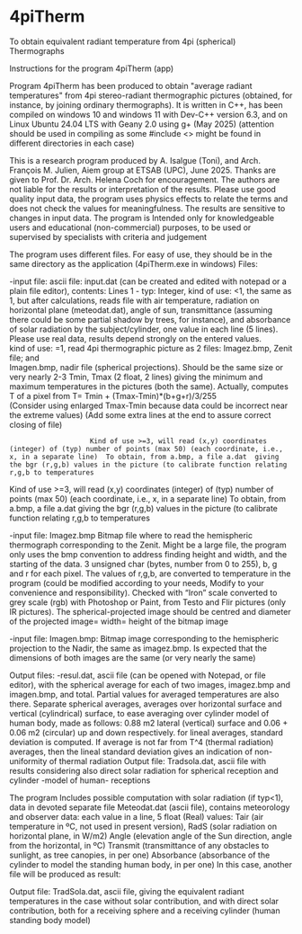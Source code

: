 # 4piTherm
To obtain equivalent radiant temperature from 4pi (spherical) Thermographs

Instructions for the program 4piTherm (app)

Program 4piTherm has been produced to obtain "average radiant temperatures" from 4pi stereo-radiant thermographic pictures (obtained, for instance, by joining ordinary thermographs).
It is written in C++, has been compiled on windows 10 and windows 11 with Dev-C++ version 6.3, and on Linux Ubuntu 24.04 LTS with Geany 2.0 using g+ (May 2025) (attention should be used in compiling as some #include <> might be found in different directories in each case)

This is a research program produced by A. Isalgue (Toni), and  Arch. François M. Julien, Aiem group at ETSAB (UPC), June 2025. Thanks are given to Prof. Dr. Arch. Helena Coch for encouragement.
The authors are not liable for the results or interpretation of the results. Please use good quality input data, the program uses physics effects to relate the terms and does not check the values for meaningfulness. The results are sensitive to changes in input data.
The program is Intended only for knowledgeable users and educational (non-commercial) purposes, to be used or supervised by specialists with criteria and judgement



The program uses different files. For easy of use, they should be in the same directory as the application (4piTherm.exe in windows)
Files:

-input file: ascii file: input.dat (can be created and edited with notepad or a plain file editor), contents:
Lines
1   -   typ: Integer, 	kind of use: <1, the same as 1, but after calculations, reads file with air temperature, radiation on horizontal plane (meteodat.dat), angle of sun, transmittance (assuming there could be some partial shadow by trees, for instance), and absorbance of solar radiation by the subject/cylinder, one value in each line (5 lines). Please use real data, results depend strongly on the entered values.  
                        kind of use: =1, read 4pi thermographic picture as 2 files: 
Imagez.bmp, Zenit file; and                         
Imagen.bmp, nadir file (spherical projections). Should be the same size or very nearly
2-3  Tmin, Tmax (2 float, 2 lines) giving the minimum and maximum temperatures in the pictures (both the same). Actually, computes T of a pixel from T= Tmin + (Tmax-Tmin)*(b+g+r)/3/255    
(Consider using enlarged Tmax-Tmin because data could be incorrect near the extreme values)
(Add some extra lines at the end to assure correct closing of file)

                        Kind of use >=3, will read (x,y) coordinates (integer) of (typ) number of points (max 50) (each coordinate, i.e., x, in a separate line)  To obtain, from a.bmp, a file a.dat  giving the bgr (r,g,b) values in the picture (to calibrate function relating  r,g,b to temperatures

Kind of use >=3, will read (x,y) coordinates (integer) of (typ) number of points (max 50) (each coordinate, i.e., x, in a separate line)  To obtain, from a.bmp, a file a.dat  giving the bgr (r,g,b) values in the picture (to calibrate function relating  r,g,b to temperatures


-input file: Imagez.bmp Bitmap file where to read the hemispheric thermograph corresponding to the Zenit. Might be a large file, the program only uses the bmp convention to address finding height and width, and the starting of the data. 3 unsigned char (bytes, number from 0 to 255), b, g and r for each pixel. The values of r,g,b, are converted to temperature in the program (could be modified according to your needs, Modify to your convenience and responsibility). Checked with “Iron” scale converted to grey scale (rgb) with Photoshop or Paint, from Testo and Flir pictures (only IR pictures).
The spherical-projected image should be centred and diameter of the projected image= width= height of the bitmap image

-input file: Imagen.bmp: Bitmap image corresponding to the hemispheric projection to the Nadir, the same as imagez.bmp. Is expected that the dimensions of both images are the same (or very nearly the same)


Output files: 
-resul.dat, ascii file (can be opened with Notepad, or file editor), with the spherical average for each of two images, imagez.bmp and imagen.bmp, and total. Partial values for averaged temperatures are also there. 
Separate spherical averages, averages over horizontal surface and vertical (cylindrical) surface, to ease averaging over cylinder model of human body, made as follows:  0.88 m2 lateral (vertical) surface and 0.06 + 0.06 m2 (circular) up and down respectively.
for lineal averages, standard deviation is computed. If average is not far from T^4 (thermal radiation) averages, then the lineal standard deviation gives an indication of non-uniformity of thermal radiation
Output file: Tradsola.dat, ascii file with results considering also direct solar radiation for spherical reception and cylinder -model of human- receptions

The program Includes possible computation with solar radiation (if typ<1), data in devoted separate file
Meteodat.dat (ascii file), contains meteorology and observer data: each value in a line, 5 float (Real) values:
Tair (air temperature in ºC, not used in present version), 
RadS (solar radiation on horizontal plane, in W/m2)
Angle (elevation angle of the Sun direction, angle from the horizontal, in ºC)
Transmit (transmittance of any obstacles to sunlight, as tree canopies, in per one)
Absorbance (absorbance of the cylinder to model the standing human body, in per one)
In this case, another file will be produced as result:

Output file: TradSola.dat, ascii file, giving the equivalent radiant temperatures in the case without solar contribution, and with direct solar contribution, both for a receiving sphere and a receiving cylinder (human standing body model)

